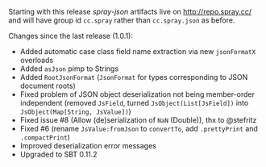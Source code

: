 Starting with this release _spray-json_ artifacts live on <http://repo.spray.cc/>
and will have group id `cc.spray` rather than `cc.spray.json` as before.

Changes since the last release (1.0.1):

- Added automatic case class field name extraction via new `jsonFormatX` overloads
- Added `asJson` pimp to Strings
- Added `RootJsonFormat` (`JsonFormat` for types corresponding to JSON document roots)
- Fixed problem of JSON object deserialization not being member-order independent
  (removed `JsField`, turned `JsObject(List[JsField])` into `JsObject(Map[String, JsValue])`)
- Fixed issue #8 (Allow (de)serialization of `NaN` (Double)), thx to @stefritz
- Fixed #6 (rename `JsValue:fromJson` to `convertTo`, add `.prettyPrint` and `.compactPrint`)
- Improved deserialization error messages
- Upgraded to SBT 0.11.2
